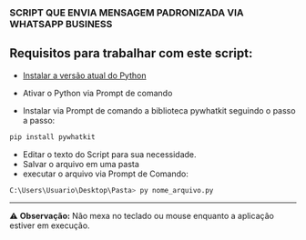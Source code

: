 ### SCRIPT QUE ENVIA MENSAGEM PADRONIZADA VIA WHATSAPP BUSINESS
## Requisitos para trabalhar com este script:
- [Instalar a versão atual do Python](https://www.python.org/downloads/)

- Ativar o Python via Prompt de comando

- Instalar via Prompt de comando a biblioteca pywhatkit seguindo o passo a passo: 

```bash 
pip install pywhatkit
```
- Editar o texto do Script para sua necessidade.
- Salvar o arquivo em uma pasta 
- executar o arquivo via Prompt de Comando:
```bash 
C:\Users\Usuario\Desktop\Pasta> py nome_arquivo.py
```
----

⚠️ **Observação:** Não mexa no teclado ou mouse enquanto a aplicação estiver em execução.

